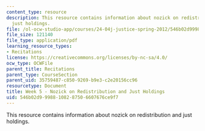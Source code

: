 ```yaml
---
content_type: resource
description: This resource contains information about nozick on redistribution and
  just holdings.
file: /ol-ocw-studio-app/courses/24-04j-justice-spring-2012/546b02d99988108287506607676ce9f7_MIT24_04JS12_Week5.pdf
file_size: 121140
file_type: application/pdf
learning_resource_types:
- Recitations
license: https://creativecommons.org/licenses/by-nc-sa/4.0/
ocw_type: OCWFile
parent_title: Recitations
parent_type: CourseSection
parent_uid: 35759487-c850-9269-b9e3-c2e20156cc96
resourcetype: Document
title: Week 5 - Nozick on Redistribution and Just Holdings
uid: 546b02d9-9988-1082-8750-6607676ce9f7
---
```

This resource contains information about nozick on redistribution and just holdings.